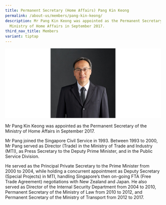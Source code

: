 ```yaml
---
title: Permanent Secretary (Home Affairs) Pang Kin Keong
permalink: /about-us/members/pang-kin-keong/
description: Mr Pang Kin Keong was appointed as the Permanent Secretary of the
  Ministry of Home Affairs in September 2017.
third_nav_title: Members
variant: tiptap
---
```

![](/images/Bio%20photos%20resized2/PS%20Pang.png)

Mr Pang Kin Keong was appointed as the Permanent Secretary of the Ministry of Home Affairs in September 2017.

Mr Pang joined the Singapore Civil Service in 1993. Between 1993 to 2000, Mr Pang served as Director (Trade) in the Ministry of Trade and Industry (MTI), as Press Secretary to the Deputy Prime Minister, and in the Public Service Division.

He served as the Principal Private Secretary to the Prime Minister from 2000 to 2004, while holding a concurrent appointment as Deputy Secretary (Special Projects) in MTI, handling Singapore’s then on-going FTA (Free Trade Agreement) negotiations with New Zealand and Japan. He also served as Director of the Internal Security Department from 2004 to 2010, Permanent Secretary of the Ministry of Law from 2010 to 2012, and Permanent Secretary of the Ministry of Transport from 2012 to 2017.
